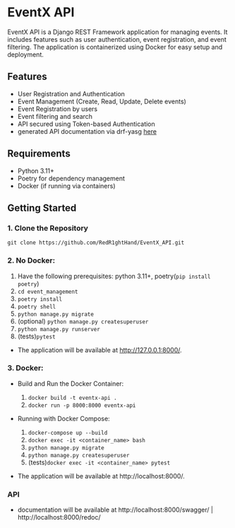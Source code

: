 # EventX API

EventX API is a Django REST Framework application for managing events. It includes features such as user authentication, event registration, and event filtering. The application is containerized using Docker for easy setup and deployment.

## Features

- User Registration and Authentication
- Event Management (Create, Read, Update, Delete events)
- Event Registration by users
- Event filtering and search
- API secured using Token-based Authentication
- generated API documentation via drf-yasg [here](#api)

## Requirements

- Python 3.11+
- Poetry for dependency management
- Docker (if running via containers)

## Getting Started

### 1. Clone the Repository

`git clone https://github.com/RedR1ghtHand/EventX_API.git`

### 2. No Docker:
 1. Have the following prerequisites: python 3.11+, poetry(`pip install poetry`)
 2. `cd event_management`
 3. `poetry install`
 4. `poetry shell`
 5. `python manage.py migrate`
 6. (optional) `python manage.py createsuperuser`
 7. `python manage.py runserver`
 8. (tests)`pytest`

 - The application will be available at http://127.0.0.1:8000/.

### 3. Docker:
- Build and Run the Docker Container:
  1. `docker build -t eventx-api .`
  2. `docker run -p 8000:8000 eventx-api`

- Running with Docker Compose:
  1. `docker-compose up --build`
  2. `docker exec -it <container_name> bash`
  3. `python manage.py migrate`
  4. `python manage.py createsuperuser`
  5. (tests)`docker exec -it <container_name> pytest`

- The application will be available at http://localhost:8000/.

### API
- documentation will be available at http://localhost:8000/swagger/ | http://localhost:8000/redoc/